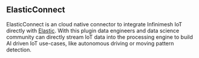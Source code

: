 ## ElasticConnect
ElasticConnect is an cloud native connector to integrate Infinimesh IoT directly with [Elastic](https://elastic.co). With this plugin data engineers and data science community can directly stream IoT data into the processing engine to build AI driven IoT use-cases, like autonomous driving or moving pattern detection.
